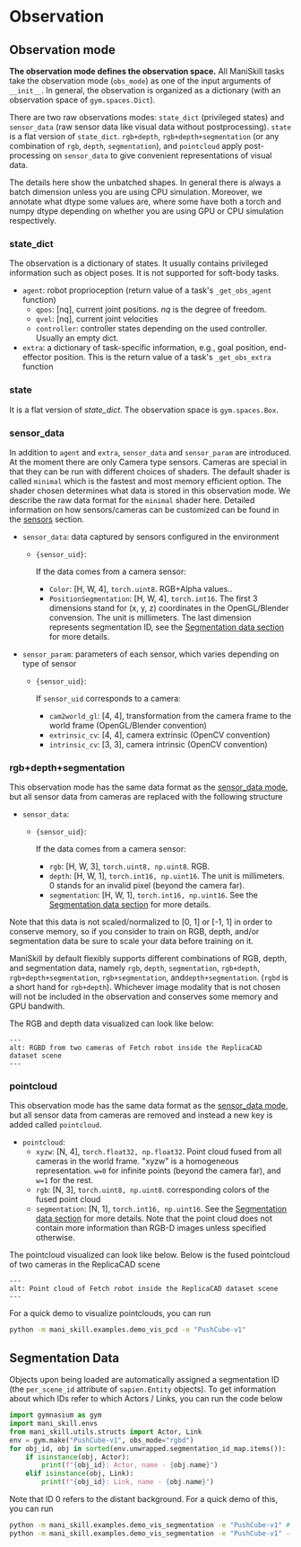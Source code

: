 # Observation

## Observation mode

**The observation mode defines the observation space.**
All ManiSkill tasks take the observation mode (`obs_mode`) as one of the input arguments of `__init__`.
In general, the observation is organized as a dictionary (with an observation space of `gym.spaces.Dict`).

There are two raw observations modes: `state_dict` (privileged states) and `sensor_data` (raw sensor data like visual data without postprocessing). `state` is a flat version of `state_dict`. `rgb+depth`, `rgb+depth+segmentation` (or any combination of `rgb`, `depth`, `segmentation`), and `pointcloud` apply post-processing on `sensor_data` to give convenient representations of visual data.

The details here show the unbatched shapes. In general there is always a batch dimension unless you are using CPU simulation. Moreover, we annotate what dtype some values are, where some have both a torch and numpy dtype depending on whether you are using GPU or CPU simulation respectively.

### state_dict

The observation is a dictionary of states. It usually contains privileged information such as object poses. It is not supported for soft-body tasks.

- `agent`: robot proprioception (return value of a task's `_get_obs_agent` function)
  - `qpos`: [nq], current joint positions. *nq* is the degree of freedom.
  - `qvel`: [nq], current joint velocities
  <!-- - `base_pose`: [7], robot position (xyz) and quaternion (wxyz) in the world frame -->
  - `controller`: controller states depending on the used controller. Usually an empty dict.
- `extra`: a dictionary of task-specific information, e.g., goal position, end-effector position. This is the return value of a task's `_get_obs_extra` function

### state

It is a flat version of *state_dict*. The observation space is `gym.spaces.Box`.

### sensor_data

In addition to `agent` and `extra`, `sensor_data` and `sensor_param` are introduced. At the moment there are only Camera type sensors. Cameras are special in that they can be run with different choices of shaders. The default shader is called `minimal` which is the fastest and most memory efficient option. The shader chosen determines what data is stored in this observation mode. We describe the raw data format for the `minimal` shader here. Detailed information on how sensors/cameras can be customized can be found in the [sensors](../concepts/sensors.md) section.

- `sensor_data`: data captured by sensors configured in the environment
  - `{sensor_uid}`:
    
    If the data comes from a camera sensor:
    - `Color`: [H, W, 4], `torch.uint8`. RGB+Alpha values..
    - `PositionSegmentation`: [H, W, 4], `torch.int16`. The first 3 dimensions stand for (x, y, z) coordinates in the OpenGL/Blender convension. The unit is millimeters. The last dimension represents segmentation ID, see the [Segmentation data section](#segmentation-data) for more details.

- `sensor_param`: parameters of each sensor, which varies depending on type of sensor
  - `{sensor_uid}`:

    If `sensor_uid` corresponds to a camera:
    - `cam2world_gl`: [4, 4], transformation from the camera frame to the world frame (OpenGL/Blender convention)
    - `extrinsic_cv`: [4, 4], camera extrinsic (OpenCV convention)
    - `intrinsic_cv`: [3, 3], camera intrinsic (OpenCV convention)

### rgb+depth+segmentation

This observation mode has the same data format as the [sensor_data mode](#sensor_data), but all sensor data from cameras are replaced with the following structure

- `sensor_data`:
  - `{sensor_uid}`:

    If the data comes from a camera sensor:
    - `rgb`: [H, W, 3], `torch.uint8, np.uint8`. RGB.
    - `depth`: [H, W, 1], `torch.int16, np.uint16`. The unit is millimeters. 0 stands for an invalid pixel (beyond the camera far).
    - `segmentation`: [H, W, 1], `torch.int16, np.uint16`. See the [Segmentation data section](#segmentation-data) for more details.

Note that this data is not scaled/normalized to [0, 1] or [-1, 1] in order to conserve memory, so if you consider to train on RGB, depth, and/or segmentation data be sure to scale your data before training on it.


ManiSkill by default flexibly supports different combinations of RGB, depth, and segmentation data, namely `rgb`, `depth`, `segmentation`, `rgb+depth`, `rgb+depth+segmentation`, `rgb+segmentation`, and`depth+segmentation`. (`rgbd` is a short hand for `rgb+depth`). Whichever image modality that is not chosen will not be included in the observation and conserves some memory and GPU bandwith.

The RGB and depth data visualized can look like below:
```{image} images/replica_cad_rgbd.png
---
alt: RGBD from two cameras of Fetch robot inside the ReplicaCAD dataset scene
---
```



### pointcloud
This observation mode has the same data format as the [sensor_data mode](#sensor_data), but all sensor data from cameras are removed and instead a new key is added called `pointcloud`.

- `pointcloud`:
  - `xyzw`: [N, 4], `torch.float32, np.float32`. Point cloud fused from all cameras in the world frame. "xyzw" is a homogeneous representation. `w=0` for infinite points (beyond the camera far), and `w=1` for the rest.
  - `rgb`: [N, 3], `torch.uint8, np.uint8`. corresponding colors of the fused point cloud
  - `segmentation`: [N, 1], `torch.int16, np.uint16`. See the [Segmentation data section](#segmentation-data) for more details.
Note that the point cloud does not contain more information than RGB-D images unless specified otherwise.

The pointcloud visualized can look like below. Below is the fused pointcloud of two cameras in the ReplicaCAD scene

```{image} images/replica_cad_pcd.png
---
alt: Point cloud of Fetch robot inside the ReplicaCAD dataset scene
---
```

For a quick demo to visualize pointclouds, you can run

```bash
python -m mani_skill.examples.demo_vis_pcd -e "PushCube-v1"
```

## Segmentation Data

Objects upon being loaded are automatically assigned a segmentation ID (the `per_scene_id` attribute of `sapien.Entity` objects). To get information about which IDs refer to which Actors / Links, you can run the code below

```python
import gymnasium as gym
import mani_skill.envs
from mani_skill.utils.structs import Actor, Link
env = gym.make("PushCube-v1", obs_mode="rgbd")
for obj_id, obj in sorted(env.unwrapped.segmentation_id_map.items()):
    if isinstance(obj, Actor):
        print(f"{obj_id}: Actor, name - {obj.name}")
    elif isinstance(obj, Link):
        print(f"{obj_id}: Link, name - {obj.name}")
```

Note that ID 0 refers to the distant background. For a quick demo of this, you can run

```bash
python -m mani_skill.examples.demo_vis_segmentation -e "PushCube-v1" # plot all segmentations
python -m mani_skill.examples.demo_vis_segmentation -e "PushCube-v1" --id cube # mask everything but the object with name "cube" 
```
